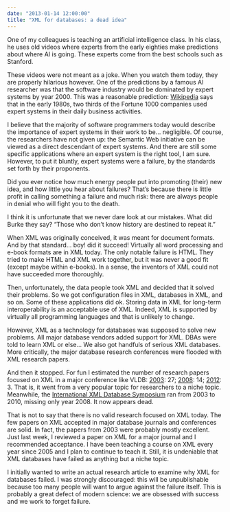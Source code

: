 ```yaml
---
date: "2013-01-14 12:00:00"
title: "XML for databases: a dead idea"
---
```




One of my colleagues is teaching an artificial intelligence class. In his class, he uses old videos where experts from the early eighties make predictions about where AI is going. These experts come from the best schools such as Stanford. 

These videos were not meant as a joke. When you watch them today, they are properly hilarious however. One of the predictions by a famous AI researcher was that the software industry would be dominated by expert systems by year 2000. This was a reasonable prediction: [Wikipedia](https://en.wikipedia.org/wiki/Expert_system) says that in the early 1980s, two thirds of the Fortune 1000 companies used expert systems in their daily business activities.

I believe that the majority of software programmers today would describe the importance of expert systems in their work to be&hellip; negligible. Of course, the researchers have not given up: the Semantic Web initiative can be viewed as a direct descendant of expert systems. And there are still some specific applications where an expert system is the right tool, I am sure. However, to put it bluntly, expert systems were a failure, by the standards set forth by their proponents.

Did you ever notice how much energy people put into promoting (their) new idea, and how little you hear about failures? That&rsquo;s because there is little profit in calling something a failure and much risk: there are always people in denial who will fight you to the death. 

I think it is unfortunate that we never dare look at our mistakes. What did Burke they say? &ldquo;Those who don&rsquo;t know history are destined to repeat it.&rdquo; 

When XML was originally conceived, it was meant for document formats. And by that standard&hellip; boy! did it succeed! Virtually all word processing and e-book formats are in XML today. The only notable failure is HTML. They tried to make HTML and XML work together, but it was never a good fit (except maybe within e-books). In a sense, the inventors of XML could not have succeeded more thoroughly. 

Then, unfortunately, the data people took XML and decided that it solved their problems. So we got configuration files in XML, databases in XML, and so on. Some of these applications did ok. Storing data in XML for long-term interoperability is an acceptable use of XML. Indeed, XML is supported by virtually all programming languages and that is unlikely to change. 

However, XML as a technology for databases was supposed to solve new problems. All major database vendors added support for XML. DBAs were told to learn XML or else&hellip; We also got handfuls of serious XML databases. More critically, the major database research conferences were flooded with XML research papers. 

And then it stopped. For fun I estimated the number of research papers focused on XML in a major conference like VLDB: [2003](http://www.vldb.org/conf/2003/homepage/uni_hro/proceedings.html#P2): 27; [2008](http://www.informatik.uni-trier.de/~ley/db/journals/pvldb/pvldb1.html): 14; [2012](http://www.informatik.uni-trier.de/~ley/db/journals/pvldb/pvldb5.html): 3. That is, it went from a very popular topic for researchers to a niche topic. Meanwhile, the [International XML Database Symposium](http://www.informatik.uni-trier.de/~ley/db/conf/xsym/index.html) ran from 2003 to 2010, missing only year 2008. It now appears dead.

That is not to say that there is no valid research focused on XML today. The few papers on XML accepted in major database journals and conferences are solid. In fact, the papers from 2003 were probably mostly excellent. Just last week, I reviewed a paper on XML for a major journal and I recommended acceptance. I have been teaching a course on XML every year since 2005 and I plan to continue to teach it. Still, it is undeniable that XML databases have failed as anything but a niche topic.

I initially wanted to write an actual research article to examine why XML for databases failed. I was strongly discouraged: this will be unpublishable because too many people will want to argue against the failure itself. This is probably a great defect of modern science: we are obsessed with success and we work to forget failure.

